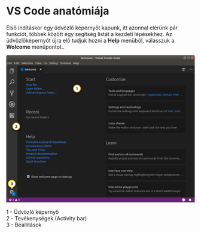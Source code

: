# VS Code anatómiája

Első indításkor egy üdvözlő képernyőt kapunk, itt azonnal elérünk pár funkciót, többek között egy segítség listát a kezdeti lépésekhez. Az üdvözlőképernyőt újra elő tudjuk hozni a **Help** menüből, válasszuk a **Wolcome** menüpontot..

![](../.gitbook/assets/vsc01.png)

1 - Üdvözlő képernyő  
2 - Tevékenységek \(Activity bar\)  
3 - Beállítások

